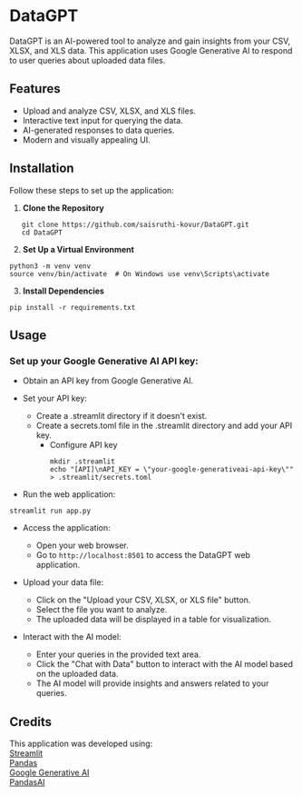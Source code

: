 # DataGPT

DataGPT is an AI-powered tool to analyze and gain insights from your CSV, XLSX, and XLS data. This application uses Google Generative AI to respond to user queries about uploaded data files.

## Features

- Upload and analyze CSV, XLSX, and XLS files.
- Interactive text input for querying the data.
- AI-generated responses to data queries.
- Modern and visually appealing UI.

## Installation

Follow these steps to set up the application:

1. **Clone the Repository**
```
   git clone https://github.com/saisruthi-kovur/DataGPT.git
   cd DataGPT
```
2. **Set Up a Virtual Environment**
```
python3 -m venv venv
source venv/bin/activate  # On Windows use venv\Scripts\activate
```

3. **Install Dependencies**
```
pip install -r requirements.txt
```

## Usage
### Set up your Google Generative AI API key:
- Obtain an API key from Google Generative AI.
- Set your API key:
  - Create a .streamlit directory if it doesn't exist.
  - Create a secrets.toml file in the .streamlit directory and add your API key.
    - Configure API key
      ```
      mkdir .streamlit
      echo "[API]\nAPI_KEY = \"your-google-generativeai-api-key\"" > .streamlit/secrets.toml
      ```

- Run the web application:
```
streamlit run app.py
```
- Access the application:
  - Open your web browser.
  - Go to `http://localhost:8501` to access the DataGPT web application.

- Upload your data file:
  - Click on the "Upload your CSV, XLSX, or XLS file" button.
  - Select the file you want to analyze.
  - The uploaded data will be displayed in a table for visualization.

- Interact with the AI model:
  - Enter your queries in the provided text area.
  - Click the "Chat with Data" button to interact with the AI model based on the uploaded data.
  - The AI model will provide insights and answers related to your queries.
 
## Credits
This application was developed using: <br/>
[Streamlit](https://streamlit.io/) <br/>
[Pandas](https://pandas.pydata.org/) <br/>
[Google Generative AI](https://ai.google.dev/) <br/>
[PandasAI](https://pandas-ai.com/)
